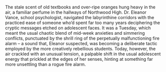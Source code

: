 The stale scent of old textbooks and over-ripe oranges hung heavy in the air, a familiar perfume in the hallways of Northwood High.  Dr. Eleanor Vance, school psychologist, navigated the labyrinthine corridors with the practiced ease of someone who’d spent far too many years deciphering the cryptic messages etched on adolescent faces.  It was a Tuesday, which meant the usual chaotic blend of mid-week anxieties and simmering conflicts, punctuated by the shrill ring of the perpetually malfunctioning fire alarm – a sound that, Eleanor suspected, was becoming a deliberate tactic employed by the more creatively rebellious students.  Today, however, the air crackled with an unusual tension, a palpable shift in the usual adolescent energy that prickled at the edges of her senses, hinting at something far more unsettling than a rogue fire alarm.
